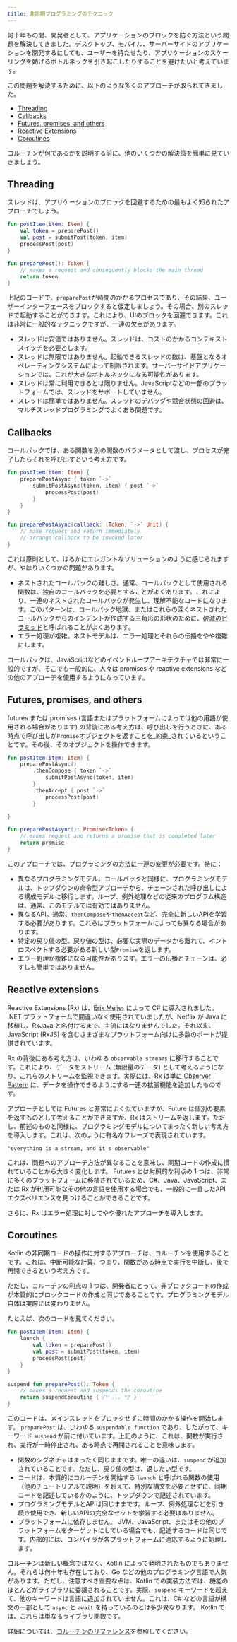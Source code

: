 ```yaml
---
title: 非同期プログラミングのテクニック
---
```

何十年もの間、開発者として、アプリケーションのブロックを防ぐ方法という問題を解決してきました。デスクトップ、モバイル、サーバーサイドのアプリケーションを開発するにしても、ユーザーを待たせたり、アプリケーションのスケーリングを妨げるボトルネックを引き起こしたりすることを避けたいと考えています。

この問題を解決するために、以下のような多くのアプローチが取られてきました。

* [Threading](#threading)
* [Callbacks](#callbacks)
* [Futures, promises, and others](#futures-promises-and-others)
* [Reactive Extensions](#reactive-extensions)
* [Coroutines](#coroutines)

コルーチンが何であるかを説明する前に、他のいくつかの解決策を簡単に見ていきましょう。

## Threading

スレッドは、アプリケーションのブロックを回避するための最もよく知られたアプローチでしょう。

```kotlin
fun postItem(item: Item) {
    val token = preparePost()
    val post = submitPost(token, item)
    processPost(post)
}

fun preparePost(): Token {
    // makes a request and consequently blocks the main thread
    return token
}
```

上記のコードで、`preparePost`が時間のかかるプロセスであり、その結果、ユーザーインターフェースをブロックすると仮定しましょう。その場合、別のスレッドで起動することができます。これにより、UIのブロックを回避できます。これは非常に一般的なテクニックですが、一連の欠点があります。

* スレッドは安価ではありません。スレッドは、コストのかかるコンテキストスイッチを必要とします。
* スレッドは無限ではありません。起動できるスレッドの数は、基盤となるオペレーティングシステムによって制限されます。サーバーサイドアプリケーションでは、これが大きなボトルネックになる可能性があります。
* スレッドは常に利用できるとは限りません。JavaScriptなどの一部のプラットフォームでは、スレッドをサポートしていません。
* スレッドは簡単ではありません。スレッドのデバッグや競合状態の回避は、マルチスレッドプログラミングでよくある問題です。

## Callbacks

コールバックでは、ある関数を別の関数のパラメータとして渡し、プロセスが完了したらそれを呼び出すという考え方です。

```kotlin
fun postItem(item: Item) {
    preparePostAsync { token `->` 
        submitPostAsync(token, item) { post `->` 
            processPost(post)
        }
    }
}

fun preparePostAsync(callback: (Token) `->` Unit) {
    // make request and return immediately 
    // arrange callback to be invoked later
}
```

これは原則として、はるかにエレガントなソリューションのように感じられますが、やはりいくつかの問題があります。

* ネストされたコールバックの難しさ。通常、コールバックとして使用される関数は、独自のコールバックを必要とすることがよくあります。これにより、一連のネストされたコールバックが発生し、理解不能なコードになります。このパターンは、コールバック地獄、またはこれらの深くネストされたコールバックからのインデントが作成する三角形の形状のために、[破滅のピラミッド](https://en.wikipedia.org/wiki/Pyramid_of_doom_(programming))と呼ばれることがよくあります。
* エラー処理が複雑。ネストモデルは、エラー処理とそれらの伝播をやや複雑にします。

コールバックは、JavaScriptなどのイベントループアーキテクチャでは非常に一般的ですが、そこでも一般的に、人々は promises や reactive extensions などの他のアプローチを使用するようになっています。

## Futures, promises, and others

futures または promises (言語またはプラットフォームによっては他の用語が使用される場合があります) の背後にある考え方は、呼び出しを行うときに、ある時点で呼び出しが`Promise`オブジェクトを返すことを_約束_されているということです。その後、そのオブジェクトを操作できます。

```kotlin
fun postItem(item: Item) {
    preparePostAsync() 
        .thenCompose { token `->` 
            submitPostAsync(token, item)
        }
        .thenAccept { post `->` 
            processPost(post)
        }
         
}

fun preparePostAsync(): Promise<Token> {
    // makes request and returns a promise that is completed later
    return promise 
}
```

このアプローチでは、プログラミングの方法に一連の変更が必要です。特に：

* 異なるプログラミングモデル。コールバックと同様に、プログラミングモデルは、トップダウンの命令型アプローチから、チェーンされた呼び出しによる構成モデルに移行します。ループ、例外処理などの従来のプログラム構造は、通常、このモデルでは有効ではありません。
* 異なるAPI。通常、`thenCompose`や`thenAccept`など、完全に新しいAPIを学習する必要があります。これらはプラットフォームによっても異なる場合があります。
* 特定の戻り値の型。戻り値の型は、必要な実際のデータから離れて、イントロスペクトする必要がある新しい型`Promise`を返します。
* エラー処理が複雑になる可能性があります。エラーの伝播とチェーンは、必ずしも簡単ではありません。

## Reactive extensions

Reactive Extensions (Rx) は、[Erik Meijer](https://en.wikipedia.org/wiki/Erik_Meijer_(computer_scientist)) によって C# に導入されました。 .NET プラットフォームで間違いなく使用されていましたが、Netflix が Java に移植し、RxJava と名付けるまで、主流にはなりませんでした。それ以来、JavaScript (RxJS) を含むさまざまなプラットフォーム向けに多数のポートが提供されています。

Rx の背後にある考え方は、いわゆる `observable streams` に移行することです。これにより、データをストリーム (無限量のデータ) として考えるようになり、これらのストリームを監視できます。実際には、Rx は単に [Observer Pattern](https://en.wikipedia.org/wiki/Observer_pattern) に、データを操作できるようにする一連の拡張機能を追加したものです。

アプローチとしては Futures と非常によく似ていますが、Future は個別の要素を返すものとして考えることができますが、Rx はストリームを返します。ただし、前述のものと同様に、プログラミングモデルについてまったく新しい考え方を導入します。これは、次のように有名なフレーズで表現されています。

    "everything is a stream, and it's observable"
    
これは、問題へのアプローチ方法が異なることを意味し、同期コードの作成に慣れていることから大きく変化します。 Futures とは対照的な利点の 1 つは、非常に多くのプラットフォームに移植されているため、C#、Java、JavaScript、または Rx が利用可能なその他の言語を使用する場合でも、一般的に一貫したAPIエクスペリエンスを見つけることができることです。

さらに、Rx はエラー処理に対してやや優れたアプローチを導入します。

## Coroutines

Kotlin の非同期コードの操作に対するアプローチは、コルーチンを使用することです。これは、中断可能な計算、つまり、関数がある時点で実行を中断し、後で再開できるという考え方です。

ただし、コルーチンの利点の 1 つは、開発者にとって、非ブロックコードの作成が本質的にブロックコードの作成と同じであることです。プログラミングモデル自体は実際には変わりません。

たとえば、次のコードを見てください。

```kotlin
fun postItem(item: Item) {
    launch {
        val token = preparePost()
        val post = submitPost(token, item)
        processPost(post)
    }
}

suspend fun preparePost(): Token {
    // makes a request and suspends the coroutine
    return suspendCoroutine { /* ... */ } 
}
```

このコードは、メインスレッドをブロックせずに時間のかかる操作を開始します。 `preparePost` は、いわゆる `suspendable function` であり、したがって、キーワード `suspend` が前に付いています。上記のように、これは、関数が実行され、実行が一時停止され、ある時点で再開されることを意味します。

* 関数のシグネチャはまったく同じままです。唯一の違いは、`suspend` が追加されていることです。ただし、戻り値の型は、返したい型です。
* コードは、本質的にコルーチンを開始する `launch` と呼ばれる関数の使用（他のチュートリアルで説明）を超えて、特別な構文を必要とせずに、同期コードを記述しているかのように、トップダウンで記述されています。
* プログラミングモデルとAPIは同じままです。ループ、例外処理などを引き続き使用でき、新しいAPIの完全なセットを学習する必要はありません。
* プラットフォームに依存しません。 JVM、JavaScript、またはその他のプラットフォームをターゲットにしている場合でも、記述するコードは同じです。内部的には、コンパイラが各プラットフォームに適応するように処理します。

コルーチンは新しい概念ではなく、Kotlin によって発明されたものでもありません。それらは何十年も存在しており、Go などの他のプログラミング言語で人気があります。ただし、注意すべき重要な点は、Kotlin での実装方法では、機能のほとんどがライブラリに委譲されることです。実際、`suspend` キーワードを超えて、他のキーワードは言語に追加されていません。これは、C# などの言語が構文の一部として `async` と `await` を持っているのとは多少異なります。 Kotlin では、これらは単なるライブラリ関数です。

詳細については、[コルーチンのリファレンス](coroutines-overview)を参照してください。